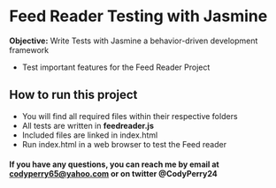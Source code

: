 # Feed Reader Testing with Jasmine

**Objective:** Write Tests with Jasmine a behavior-driven development framework
    
- Test important features for the Feed Reader Project


## How to run this project

- You will find all required files within their respective folders
- All tests are written in **feedreader.js** 
- Included files are linked in index.html
- Run index.html in a web browser to test the Feed reader


#### If you have any questions, you can reach me by email at codyperry65@yahoo.com or on twitter @CodyPerry24

